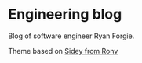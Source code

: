 # Engineering blog

Blog of software engineer Ryan Forgie.

Theme based on [Sidey from Ronv](https://github.com/ronv/sidey)
